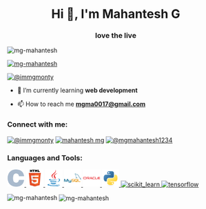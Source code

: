 <h1 align="center">Hi 👋, I'm Mahantesh G</h1>
<h3 align="center">love the live</h3>

<p align="left"> <img src="https://komarev.com/ghpvc/?username=mg-mahantesh&label=Profile%20views&color=0e75b6&style=flat" alt="mg-mahantesh" /> </p>

<p align="left"> <a href="https://github.com/ryo-ma/github-profile-trophy"><img src="https://github-profile-trophy.vercel.app/?username=mg-mahantesh" alt="mg-mahantesh" /></a> </p>

<p align="left"> <a href="https://twitter.com/@immgmonty" target="blank"><img src="https://img.shields.io/twitter/follow/@immgmonty?logo=twitter&style=for-the-badge" alt="@immgmonty" /></a> </p>

- 🌱 I’m currently learning **web development**

- 📫 How to reach me **mgma0017@gmail.com**

<h3 align="left">Connect with me:</h3>
<p align="left">
<a href="https://twitter.com/@immgmonty" target="blank"><img align="center" src="https://raw.githubusercontent.com/rahuldkjain/github-profile-readme-generator/neutral-icons/src/images/icons/Social/twitter.svg" alt="@immgmonty" height="30" width="40" /></a>
<a href="https://linkedin.com/in/mahantesh mg" target="blank"><img align="center" src="https://raw.githubusercontent.com/rahuldkjain/github-profile-readme-generator/neutral-icons/src/images/icons/Social/linked-in-alt.svg" alt="mahantesh mg" height="30" width="40" /></a>
<a href="https://www.hackerrank.com/@mgmahantesh1234" target="blank"><img align="center" src="https://raw.githubusercontent.com/rahuldkjain/github-profile-readme-generator/neutral-icons/src/images/icons/Social/hackerrank.svg" alt="@mgmahantesh1234" height="30" width="40" /></a>
</p>

<h3 align="left">Languages and Tools:</h3>
<p align="left"> <a href="https://www.cprogramming.com/" target="_blank"> <img src="https://raw.githubusercontent.com/devicons/devicon/master/icons/c/c-original.svg" alt="c" width="40" height="40"/> </a> <a href="https://www.w3.org/html/" target="_blank"> <img src="https://raw.githubusercontent.com/devicons/devicon/master/icons/html5/html5-original-wordmark.svg" alt="html5" width="40" height="40"/> </a> <a href="https://www.java.com" target="_blank"> <img src="https://raw.githubusercontent.com/devicons/devicon/master/icons/java/java-original.svg" alt="java" width="40" height="40"/> </a> <a href="https://www.mysql.com/" target="_blank"> <img src="https://raw.githubusercontent.com/devicons/devicon/master/icons/mysql/mysql-original-wordmark.svg" alt="mysql" width="40" height="40"/> </a> <a href="https://www.oracle.com/" target="_blank"> <img src="https://raw.githubusercontent.com/devicons/devicon/master/icons/oracle/oracle-original.svg" alt="oracle" width="40" height="40"/> </a> <a href="https://www.python.org" target="_blank"> <img src="https://raw.githubusercontent.com/devicons/devicon/master/icons/python/python-original.svg" alt="python" width="40" height="40"/> </a> <a href="https://scikit-learn.org/" target="_blank"> <img src="https://upload.wikimedia.org/wikipedia/commons/0/05/Scikit_learn_logo_small.svg" alt="scikit_learn" width="40" height="40"/> </a> <a href="https://www.tensorflow.org" target="_blank"> <img src="https://www.vectorlogo.zone/logos/tensorflow/tensorflow-icon.svg" alt="tensorflow" width="40" height="40"/> </a> </p>

<p><img align="left" src="https://github-readme-stats.vercel.app/api/top-langs?username=mg-mahantesh&show_icons=true&locale=en&layout=compact" alt="mg-mahantesh" /></p>

<p>&nbsp;<img align="center" src="https://github-readme-stats.vercel.app/api?username=mg-mahantesh&show_icons=true&locale=en" alt="mg-mahantesh" /></p>
